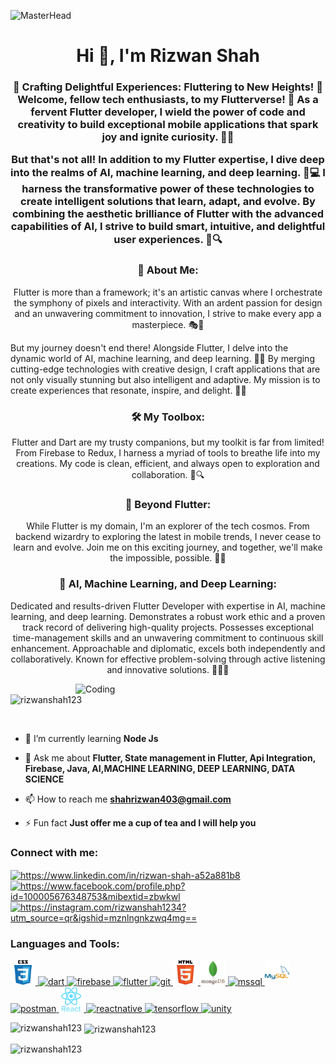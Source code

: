 ![MasterHead](https://1.bp.blogspot.com/-7A4WynwLsMw/XbBpCXG8fHI/AAAAAAAAMt4/uOa1bpLskYgrwGbllhSu2SDj_Mig8SXJQCLcBGAsYHQ/s1600/2000_600px.gif)
<h1 align="center">Hi 👋, I'm Rizwan Shah</h1>
<h3 align="center">🚀 Crafting Delightful Experiences: Fluttering to New Heights! 🎉 Welcome, fellow tech enthusiasts, to my Flutterverse! 🌌 As a fervent Flutter developer, I wield the power of code and creativity to build exceptional mobile applications that spark joy and ignite curiosity. 🚀💡

But that's not all! In addition to my Flutter expertise, I dive deep into the realms of AI, machine learning, and deep learning. 🤖💻 I harness the transformative power of these technologies to create intelligent solutions that learn, adapt, and evolve. By combining the aesthetic brilliance of Flutter with the advanced capabilities of AI, I strive to build smart, intuitive, and delightful user experiences. 🌟🔍
</h3>
<h3 align="center">🎨 About Me:</h3>
<p align="center">Flutter is more than a framework; it's an artistic canvas where I orchestrate the symphony of pixels and interactivity. With an ardent passion for design and an unwavering commitment to innovation, I strive to make every app a masterpiece. 🎭🎨

But my journey doesn't end there! Alongside Flutter, I delve into the dynamic world of AI, machine learning, and deep learning. 🤖💡 By merging cutting-edge technologies with creative design, I craft applications that are not only visually stunning but also intelligent and adaptive. My mission is to create experiences that resonate, inspire, and delight. 🌟🚀</p>
<h3 align="center">🛠️ My Toolbox:</h3>
<p align="center">Flutter and Dart are my trusty companions, but my toolkit is far from limited! From Firebase to Redux, I harness a myriad of tools to breathe life into my creations. My code is clean, efficient, and always open to exploration and collaboration. 🔧🔍</p>
<h3 align="center">🌟 Beyond Flutter:</h3>
<p align="center">While Flutter is my domain, I'm an explorer of the tech cosmos. From backend wizardry to exploring the latest in mobile trends, I never cease to learn and evolve. Join me on this exciting journey, and together, we'll make the impossible, possible. 🌠🚀</p>
<h3 align="center">🧠 AI, Machine Learning, and Deep Learning:</h3>
<p align="center">Dedicated and results-driven Flutter Developer with expertise in AI, machine learning, and deep learning. Demonstrates a robust work ethic and a proven track record of delivering high-quality projects. Possesses exceptional time-management skills and an unwavering commitment to continuous skill enhancement. Approachable and diplomatic, excels both independently and collaboratively. Known for effective problem-solving through active listening and innovative solutions. 🧠🤖💡</p>
<img align="right" alt="Coding" width="400" src="https://i.pinimg.com/564x/a7/6b/64/a76b6404c6296b32ed0a85dcf334d188.jpg">
<p align="left"> <img src="https://komarev.com/ghpvc/?username=rizwanshah123&label=Profile%20views&color=0e75b6&style=flat" alt="rizwanshah123" /> </p>
<p align="left"> <a href="https://twitter.com/" target="blank"><img src="https://img.shields.io/twitter/follow/?logo=twitter&style=for-the-badge" alt="" /></a> </p>

- 🌱 I’m currently learning **Node Js**

- 💬 Ask me about **Flutter, State management in Flutter, Api Integration, Firebase, Java, AI,MACHINE LEARNING, DEEP LEARNING, DATA SCIENCE**

- 📫 How to reach me **shahrizwan403@gmail.com**

- ⚡ Fun fact **Just offer me a cup of tea and I will help you**

<h3 align="left">Connect with me:</h3>
<p align="left">
<a href="https://linkedin.com/in/https://www.linkedin.com/in/rizwan-shah-a52a881b8" target="blank"><img align="center" src="https://raw.githubusercontent.com/rahuldkjain/github-profile-readme-generator/master/src/images/icons/Social/linked-in-alt.svg" alt="https://www.linkedin.com/in/rizwan-shah-a52a881b8" height="30" width="40" /></a>
<a href="https://fb.com/https://www.facebook.com/profile.php?id=100005676348753&mibextid=zbwkwl" target="blank"><img align="center" src="https://raw.githubusercontent.com/rahuldkjain/github-profile-readme-generator/master/src/images/icons/Social/facebook.svg" alt="https://www.facebook.com/profile.php?id=100005676348753&mibextid=zbwkwl" height="30" width="40" /></a>
<a href="https://instagram.com/https://instagram.com/rizwanshah1234?utm_source=qr&igshid=mznlngnkzwq4mg==" target="blank"><img align="center" src="https://raw.githubusercontent.com/rahuldkjain/github-profile-readme-generator/master/src/images/icons/Social/instagram.svg" alt="https://instagram.com/rizwanshah1234?utm_source=qr&igshid=mznlngnkzwq4mg==" height="30" width="40" /></a>
</p>

<h3 align="left">Languages and Tools:</h3>
<p align="left"> <a href="https://www.w3schools.com/css/" target="_blank" rel="noreferrer"> <img src="https://raw.githubusercontent.com/devicons/devicon/master/icons/css3/css3-original-wordmark.svg" alt="css3" width="40" height="40"/> </a> <a href="https://dart.dev" target="_blank" rel="noreferrer"> <img src="https://www.vectorlogo.zone/logos/dartlang/dartlang-icon.svg" alt="dart" width="40" height="40"/> </a> <a href="https://firebase.google.com/" target="_blank" rel="noreferrer"> <img src="https://www.vectorlogo.zone/logos/firebase/firebase-icon.svg" alt="firebase" width="40" height="40"/> </a> <a href="https://flutter.dev" target="_blank" rel="noreferrer"> <img src="https://www.vectorlogo.zone/logos/flutterio/flutterio-icon.svg" alt="flutter" width="40" height="40"/> </a> <a href="https://git-scm.com/" target="_blank" rel="noreferrer"> <img src="https://www.vectorlogo.zone/logos/git-scm/git-scm-icon.svg" alt="git" width="40" height="40"/> </a> <a href="https://www.w3.org/html/" target="_blank" rel="noreferrer"> <img src="https://raw.githubusercontent.com/devicons/devicon/master/icons/html5/html5-original-wordmark.svg" alt="html5" width="40" height="40"/> </a> <a href="https://www.mongodb.com/" target="_blank" rel="noreferrer"> <img src="https://raw.githubusercontent.com/devicons/devicon/master/icons/mongodb/mongodb-original-wordmark.svg" alt="mongodb" width="40" height="40"/> </a> <a href="https://www.microsoft.com/en-us/sql-server" target="_blank" rel="noreferrer"> <img src="https://www.svgrepo.com/show/303229/microsoft-sql-server-logo.svg" alt="mssql" width="40" height="40"/> </a> <a href="https://www.mysql.com/" target="_blank" rel="noreferrer"> <img src="https://raw.githubusercontent.com/devicons/devicon/master/icons/mysql/mysql-original-wordmark.svg" alt="mysql" width="40" height="40"/> </a> <a href="https://postman.com" target="_blank" rel="noreferrer"> <img src="https://www.vectorlogo.zone/logos/getpostman/getpostman-icon.svg" alt="postman" width="40" height="40"/> </a> <a href="https://reactjs.org/" target="_blank" rel="noreferrer"> <img src="https://raw.githubusercontent.com/devicons/devicon/master/icons/react/react-original-wordmark.svg" alt="react" width="40" height="40"/> </a> <a href="https://reactnative.dev/" target="_blank" rel="noreferrer"> <img src="https://reactnative.dev/img/header_logo.svg" alt="reactnative" width="40" height="40"/> </a> <a href="https://www.tensorflow.org" target="_blank" rel="noreferrer"> <img src="https://www.vectorlogo.zone/logos/tensorflow/tensorflow-icon.svg" alt="tensorflow" width="40" height="40"/> </a> <a href="https://unity.com/" target="_blank" rel="noreferrer"> <img src="https://www.vectorlogo.zone/logos/unity3d/unity3d-icon.svg" alt="unity" width="40" height="40"/> </a> </p>

<p><img align="left" src="https://github-readme-stats.vercel.app/api/top-langs?username=rizwanshah123&show_icons=true&locale=en&layout=compact" alt="rizwanshah123" /></p>

<p>&nbsp;<img align="center" src="https://github-readme-stats.vercel.app/api?username=rizwanshah123&show_icons=true&locale=en" alt="rizwanshah123" /></p>

<p><img align="center" src="https://github-readme-streak-stats.herokuapp.com/?user=rizwanshah123&" alt="rizwanshah123" /></p>
